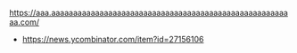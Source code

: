 
https://aaa.aaaaaaaaaaaaaaaaaaaaaaaaaaaaaaaaaaaaaaaaaaaaaaaaaaaaaaaa.com/
* https://news.ycombinator.com/item?id=27156106
